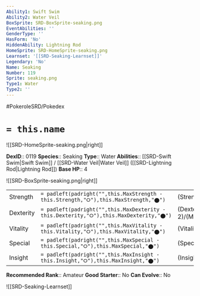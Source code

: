 ```yaml
---
Ability1: Swift Swim
Ability2: Water Veil
BoxSprite: SRD-BoxSprite-seaking.png
EventAbilities: ''
GenderType: ''
HasForm: 'No'
HiddenAbility: Lightning Rod
HomeSprite: SRD-HomeSprite-seaking.png
Learnset: '[[SRD-Seaking-Learnset]]'
Legendary: 'No'
Name: Seaking
Number: 119
Sprite: seaking.png
Type1: Water
Type2: ''
---
```


#PokeroleSRD/Pokedex

# `= this.name`

![[SRD-HomeSprite-seaking.png|right]]

**DexID**:: 0119
**Species**:: Seaking
**Type**:: Water
**Abilities**:: [[SRD-Swift Swim|Swift Swim]] / [[SRD-Water Veil|Water Veil]] ([[SRD-Lightning Rod|Lightning Rod]])
**Base HP**:: 4

![[SRD-BoxSprite-seaking.png|right]]

|           |                                                                                        |                                          |
| --------- | -------------------------------------------------------------------------------------- | ---------------------------------------- |
| Strength  | `= padleft(padright("",this.MaxStrength - this.Strength,"⭘"),this.MaxStrength,"⬤")`    | (Strength::3)/(MaxStrength::6)   |
| Dexterity | `= padleft(padright("",this.MaxDexterity - this.Dexterity,"⭘"),this.MaxDexterity,"⬤")` | (Dexterity:: 2)/(MaxDexterity::4) |
| Vitality  | `= padleft(padright("",this.MaxVitality - this.Vitality,"⭘"),this.MaxVitality,"⬤")`    | (Vitality::2)/(MaxVitality::4)   |
| Special   | `= padleft(padright("",this.MaxSpecial - this.Special,"⭘"),this.MaxSpecial,"⬤")`       | (Special::2)/(MaxSpecial::4)     |
| Insight   | `= padleft(padright("",this.MaxInsight - this.Insight,"⭘"),this.MaxInsight,"⬤")`       | (Insight::2)/(MaxInsight::5)     |

**Recommended Rank**:: Amateur
**Good Starter**:: No
**Can Evolve**:: No

![[SRD-Seaking-Learnset]]